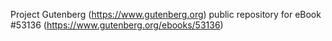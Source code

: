 Project Gutenberg (https://www.gutenberg.org) public repository for
eBook #53136 (https://www.gutenberg.org/ebooks/53136)

